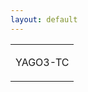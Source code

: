 ```yaml
---
layout: default
---
```

<div class="menu-container noselect">
   <table class="content-table">
      <tr>
        <td>
          <p class="text right-align text-large add-top-margin" style="width:100%;">
             YAGO3-TC 
          </p>
        </td>
      </tr>
   </table>
</div>



